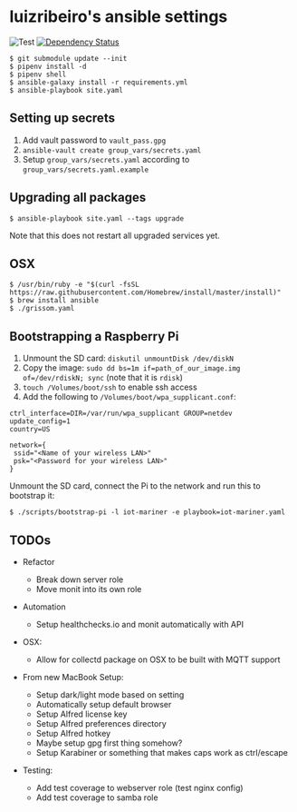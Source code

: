 # luizribeiro's ansible settings

![Test](https://github.com/luizribeiro/ansible/workflows/Test/badge.svg)
[![Dependency Status](https://img.shields.io/librariesio/release/github/luizribeiro/ansible)](https://libraries.io/github/luizribeiro/ansible)

```
$ git submodule update --init
$ pipenv install -d
$ pipenv shell
$ ansible-galaxy install -r requirements.yml
$ ansible-playbook site.yaml
```

## Setting up secrets

1. Add vault password to `vault_pass.gpg`
2. `ansible-vault create group_vars/secrets.yaml`
3. Setup `group_vars/secrets.yaml` according to `group_vars/secrets.yaml.example`

## Upgrading all packages

```
$ ansible-playbook site.yaml --tags upgrade
```

Note that this does not restart all upgraded services yet.

## OSX

```
$ /usr/bin/ruby -e "$(curl -fsSL https://raw.githubusercontent.com/Homebrew/install/master/install)"
$ brew install ansible
$ ./grissom.yaml
```

## Bootstrapping a Raspberry Pi

1. Unmount the SD card: `diskutil unmountDisk /dev/diskN`
2. Copy the image: `sudo dd bs=1m if=path_of_our_image.img of=/dev/rdiskN; sync` (note that it is `rdisk`)
3. `touch /Volumes/boot/ssh` to enable ssh access
4. Add the following to `/Volumes/boot/wpa_supplicant.conf`:

```
ctrl_interface=DIR=/var/run/wpa_supplicant GROUP=netdev
update_config=1
country=US

network={
 ssid="<Name of your wireless LAN>"
 psk="<Password for your wireless LAN>"
}
```

Unmount the SD card, connect the Pi to the network and run this to bootstrap it:

```
$ ./scripts/bootstrap-pi -l iot-mariner -e playbook=iot-mariner.yaml
```

## TODOs

* Refactor
  * Break down server role
  * Move monit into its own role

* Automation
  * Setup healthchecks.io and monit automatically with API

* OSX:
  * Allow for collectd package on OSX to be built with MQTT support

* From new MacBook Setup:
  * Setup dark/light mode based on setting
  * Automatically setup default browser
  * Setup Alfred license key
  * Setup Alfred preferences directory
  * Setup Alfred hotkey
  * Maybe setup gpg first thing somehow?
  * Setup Karabiner or something that makes caps work as ctrl/escape

* Testing:
  * Add test coverage to webserver role (test nginx config)
  * Add test coverage to samba role
